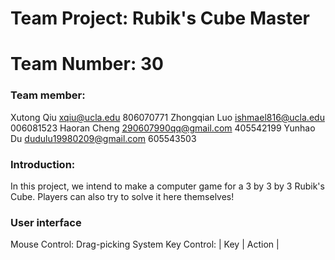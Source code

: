 # Team Project: Rubik's Cube Master
# Team Number: 30

### Team member:
Xutong Qiu         xqiu@ucla.edu              806070771
Zhongqian Luo      ishmael816@ucla.edu        006081523
Haoran Cheng       290607990qq@gmail.com      405542199
Yunhao Du          dudulu19980209@gmail.com   605543503

### Introduction:
In this project, we intend to make a computer game for a 3 by 3 by 3 Rubik's Cube. Players can also try to solve it here themselves!

### User interface
Mouse Control: Drag-picking System
Key Control:
| Key | Action |
